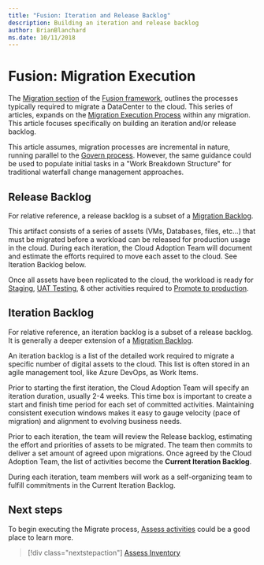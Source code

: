 ```yaml
---
title: "Fusion: Iteration and Release Backlog"
description: Building an iteration and release backlog
author: BrianBlanchard
ms.date: 10/11/2018
---
```


# Fusion: Migration Execution

The [Migration section](../overview.md) of the [Fusion framework](../../overview.md), outlines the processes typically required to migrate a DataCenter to the cloud. This series of articles, expands on the [Migration Execution Process](overview.md) within any migration. This article focuses specifically on building an iteration and/or release backlog.
  
This article assumes, migration processes are incremental in nature, running parallel to the [Govern process](../govern/overview.md). However, the same guidance could be used to populate initial tasks in a "Work Breakdown Structure" for traditional waterfall change management approaches.

## Release Backlog

For relative reference, a release backlog is a subset of a [Migration Backlog](../plan/migration-backlog.md).

This artifact consists of a series of assets (VMs, Databases, files, etc...) that must be migrated before a workload can be released for production usage in the cloud. During each iteration, the Cloud Adoption Team will document and estimate the efforts required to move each asset to the cloud. See Iteration Backlog below.

Once all assets have been replicated to the cloud, the workload is ready for [Staging](stage.md), [UAT Testing](business-test.md), & other activities required to [Promote to production](promote.md).

## Iteration Backlog

For relative reference, an iteration backlog is a subset of a release backlog. It is generally a deeper extension of a [Migration Backlog](../plan/migration-backlog.md).

An iteration backlog is a list of the detailed work required to migrate a specific number of digital assets to the cloud. This list is often stored in an agile management tool, like Azure DevOps, as Work Items.

Prior to starting the first iteration, the Cloud Adoption Team will specify an iteration duration, usually 2-4 weeks. This time box is important to create a start and finish time period for each set of committed activities. Maintaining consistent execution windows makes it easy to gauge velocity (pace of migration) and alignment to evolving business needs.

Prior to each iteration, the team will review the Release backlog, estimating the effort and priorities of assets to be migrated. The team then commits to deliver a set amount of agreed upon migrations. Once agreed by the Cloud Adoption Team, the list of activities become the **Current Iteration Backlog**.

During each iteration, team members will work as a self-organizing team to fulfill commitments in the Current Iteration Backlog.

## Next steps

To begin executing the Migrate process, [Assess activities](assess.md) could be a good place to learn more.

> [!div class="nextstepaction"]
> [Assess Inventory](assess.md)